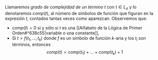 Llamaremos *grado de complejidad de un término t* con $t\in L_\sigma$ y lo denotaremos $comp(t)$, al número de símbolos de función que figuran en la expresión $t$, contados tantas veces como aparezcan.
Observemos que:
- $comp(t)=0$ si y sólo si $t$ es una [[Alfabeto de la Lógica de Primer Orden#^638c55|variable o una constante]],
- Si $t=f(t_1,...,t_k)$ donde $f$ es un símbolo de función $k$-aria y los $t_i$ son términos, entonces$$comp(t)=comp(t_1)+...+comp(t_k)+1$$
